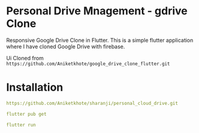 # Personal Drive Mnagement - gdrive Clone

Responsive Google Drive Clone in Flutter. This is a simple flutter application where I have cloned Google Drive with firebase.

Ui Cloned from ```https://github.com/Aniketkhote/google_drive_clone_flutter.git```

# Installation

```yaml
https://github.com/Aniketkhote/sharanji/personal_cloud_drive.git

flutter pub get

flutter run 

```
